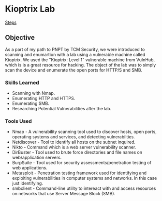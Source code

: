 # Kioptrix Lab

<a href="https://political-block-6b8.notion.site/Kioptrix-Lab-1d957d183bb5809597f8fbfc90a5649a">Steps</a>

## Objective

As a part of my path to PNPT by TCM Security, we were introduced to scanning and enumartion with a lab using a vulnerable machine called Kioptrix. We used the "Kioptrix: Level 1" vulnerable machine from VulnHub, which is is a great resource for hacking. The object of the lab was to simply scan the device and enumerate the open ports for HTTP/S and SMB.

### Skills Learned

- Scanning with Nmap.
- Enumerating HTTP and HTTPS.
- Enumerating SMB.
- Researching Potential Vulnerabilities after the lab.

### Tools Used

- Nmap - A vulnerability scanning tool used to discover hosts, open ports, operating systems and services, and detecting vulnerabilties.
- Netdiscover - Tool to identify all hosts on the subnet inquired.
- Nikto - Command which is a web server vulnerability scanner.
- DirBuster - Tool used to brute force directories and file names on web/application servers.
- BurpSuite - Tool used for security assessments/penetration testing of web applications.
- Metasploit - Penetration testing framework used for identifying and exploiting vulnerabilities in computer systems and networks. In this case just identifying.
- smbclient - Command-line utility to intereact with and access resources on networks that use Server Message Block (SMB).

